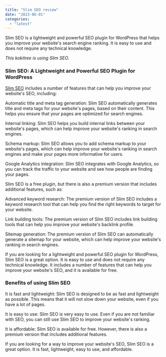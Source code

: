 ```yaml
---
title: "Slim SEO review"
date: "2023-06-01"
categories: 
  - "latest"
---
```


Slim SEO is a lightweight and powerful SEO plugin for WordPress that helps you improve your website's search engine ranking. It is easy to use and does not require any technical knowledge.

_This kokitree is using Slim SEO._

### Slim SEO: A Lightweight and Powerful SEO Plugin for WordPress

[Slim SEO](https://wordpress.org/plugins/slim-seo/) includes a number of features that can help you improve your website's SEO, including:

Automatic title and meta tag generation: Slim SEO automatically generates title and meta tags for your website's pages, based on their content. This helps you ensure that your pages are optimized for search engines.

Internal linking: Slim SEO helps you build internal links between your website's pages, which can help improve your website's ranking in search engines.

Schema markup: Slim SEO allows you to add schema markup to your website's pages, which can help improve your website's ranking in search engines and make your pages more informative for users.

Google Analytics integration: Slim SEO integrates with Google Analytics, so you can track the traffic to your website and see how people are finding your pages.

Slim SEO is a free plugin, but there is also a premium version that includes additional features, such as:

Advanced keyword research: The premium version of Slim SEO includes a keyword research tool that can help you find the right keywords to target for your website.

Link building tools: The premium version of Slim SEO includes link building tools that can help you improve your website's backlink profile.

Sitemap generation: The premium version of Slim SEO can automatically generate a sitemap for your website, which can help improve your website's ranking in search engines.

If you are looking for a lightweight and powerful SEO plugin for WordPress, Slim SEO is a great option. It is easy to use and does not require any technical knowledge. It includes a number of features that can help you improve your website's SEO, and it is available for free.

### Benefits of using Slim SEO

It is fast and lightweight: Slim SEO is designed to be as fast and lightweight as possible. This means that it will not slow down your website, even if you have a lot of pages.

It is easy to use: Slim SEO is very easy to use. Even if you are not familiar with SEO, you can still use Slim SEO to improve your website's ranking.

It is affordable: Slim SEO is available for free. However, there is also a premium version that includes additional features.

If you are looking for a way to improve your website's SEO, Slim SEO is a great option. It is fast, lightweight, easy to use, and affordable.
